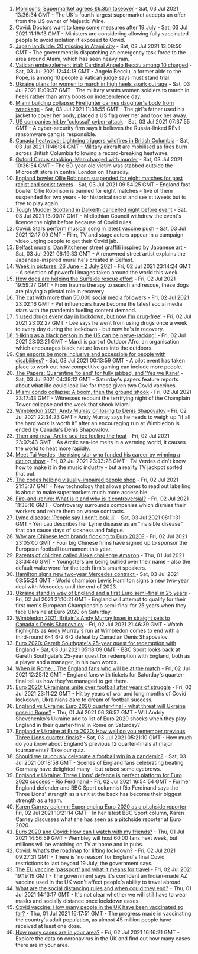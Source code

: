 1. [Morrisons: Supermarket agrees £6.3bn takeover](https://www.bbc.co.uk/news/business-57705253) - Sat, 03 Jul 2021 13:36:34 GMT - The UK's fourth largest supermarket accepts an offer from the US owner of Majestic Wine.
2. [Covid: Doctors want to keep some measures after 19 July](https://www.bbc.co.uk/news/uk-57703959) - Sat, 03 Jul 2021 11:19:13 GMT - Ministers are considering allowing fully vaccinated people to avoid isolation if exposed to Covid.
3. [Japan landslide: 20 missing in Atami city](https://www.bbc.co.uk/news/world-asia-57704967) - Sat, 03 Jul 2021 13:08:50 GMT - The government is dispatching an emergency task force to the area around Atami, which has seen heavy rain.
4. [Vatican embezzlement trial: Cardinal Angelo Becciu among 10 charged](https://www.bbc.co.uk/news/world-europe-57706618) - Sat, 03 Jul 2021 12:44:13 GMT - Angelo Becciu, a former aide to the Pope, is among 10 people a Vatican judge says must stand trial.
5. [Ukraine plans for women to march in high heels spark outrage](https://www.bbc.co.uk/news/world-europe-57706617) - Sat, 03 Jul 2021 11:09:37 GMT - The military wants women soldiers to march in heels rather than army boots on independence day.
6. [Miami building collapse: Firefighter carries daughter's body from wreckage](https://www.bbc.co.uk/news/world-us-canada-57699656) - Sat, 03 Jul 2021 11:38:55 GMT - The girl's father used his jacket to cover her body, placed a US flag over her and took her away.
7. [US companies hit by 'colossal' cyber-attack](https://www.bbc.co.uk/news/world-us-canada-57703836) - Sat, 03 Jul 2021 07:37:55 GMT - A cyber-security firm says it believes the Russia-linked REvil ransomware gang is responsible.
8. [Canada heatwave: Lightning triggers wildfires in British Columbia](https://www.bbc.co.uk/news/world-us-canada-57703853) - Sat, 03 Jul 2021 11:46:34 GMT - Military aircraft are mobilised as fires burn across British Columbia following a record-breaking heatwave.
9. [Oxford Circus stabbing: Man charged with murder](https://www.bbc.co.uk/news/uk-england-london-57705785) - Sat, 03 Jul 2021 10:36:54 GMT - The 60-year-old victim was stabbed outside the Microsoft store in central London on Thursday.
10. [England bowler Ollie Robinson suspended for eight matches for past racist and sexist tweets](https://www.bbc.co.uk/sport/cricket/57697159) - Sat, 03 Jul 2021 09:54:25 GMT - England fast bowler Ollie Robinson is banned for eight matches - five of them suspended for two years - for historical racist and sexist tweets but is free to play again.
11. [Tough Mudder Scotland in Dalkeith cancelled night before event](https://www.bbc.co.uk/news/uk-scotland-edinburgh-east-fife-57703084) - Sat, 03 Jul 2021 13:00:17 GMT - Midlothian Council withdrew the event's licence the night before because of Covid rules.
12. [Covid: Stars perform musical song in latest vaccine push](https://www.bbc.co.uk/news/uk-57702498) - Sat, 03 Jul 2021 12:17:09 GMT - Film, TV and stage actors appear in a campaign video urging people to get their Covid jab.
13. [Belfast murals: Dan Kitchener street graffiti inspired by Japanese art](https://www.bbc.co.uk/news/57663446) - Sat, 03 Jul 2021 06:19:33 GMT - A renowned street artist explains the Japanese-inspired mural he's created in Belfast.
14. [Week in pictures: 26 June - 2 July 2021](https://www.bbc.co.uk/news/in-pictures-57680063) - Fri, 02 Jul 2021 23:14:24 GMT - A selection of powerful images taken around the world this week.
15. [How dogs are helping the Surfside rescue effort](https://www.bbc.co.uk/news/world-us-canada-57703118) - Fri, 02 Jul 2021 19:59:27 GMT - From trauma therapy to search and rescue, these dogs are playing a pivotal role in recovery
16. [The cat with more than 50,000 social media followers](https://www.bbc.co.uk/news/world-asia-57678337) - Fri, 02 Jul 2021 23:02:16 GMT - Pet influencers have become the latest social media stars with the pandemic fuelling content demand.
17. ['I used drugs every day in lockdown, but now I'm drug-free'](https://www.bbc.co.uk/news/uk-57688961) - Fri, 02 Jul 2021 23:02:27 GMT - Lee says he went from using drugs once a week to every day during the lockdown - but now he's in recovery.
18. ['Hiking as a black person in the US can be nerve-racking'](https://www.bbc.co.uk/news/world-us-canada-57686681) - Fri, 02 Jul 2021 23:02:21 GMT - Mardi is part of Outdoor Afro, an organisation which encourages black nature lovers into the outdoors.
19. [Can esports be more inclusive and accessible for people with disabilities?](https://www.bbc.co.uk/news/newsbeat-57696675) - Sat, 03 Jul 2021 00:13:59 GMT - A pilot event has taken place to work out how competitive gaming can include more people.
20. [The Papers: Quarantine 'to end' for fully jabbed, and 'Yes we Kane'](https://www.bbc.co.uk/news/blogs-the-papers-57703809) - Sat, 03 Jul 2021 04:39:12 GMT - Saturday's papers feature reports about what life could look like for those given two Covid vaccines.
21. [Miami condo collapse: A boom, then the ground shook](https://www.bbc.co.uk/news/world-us-canada-57690165) - Fri, 02 Jul 2021 23:17:43 GMT - Witnesses recount the terrifying night of the Champlain Tower collapse and the week that shook Miami.
22. [Wimbledon 2021: Andy Murray on losing to Denis Shapovalov](https://www.bbc.co.uk/sport/tennis/57703444) - Fri, 02 Jul 2021 22:34:23 GMT - Andy Murray says he needs to weigh up "if all the hard work is worth it" after an encouraging run at Wimbledon is ended by Canada's Denis Shapovalov.
23. [Then and now: Arctic sea-ice feeling the heat](https://www.bbc.co.uk/news/science-environment-57650226) - Fri, 02 Jul 2021 23:02:43 GMT - As Arctic sea-ice melts in a warming world, it causes the world to heat more rapidly.
24. [Meet Tai Verdes, the rising star who funded his career by winning a dating show](https://www.bbc.co.uk/news/entertainment-arts-57685161) - Fri, 02 Jul 2021 23:03:28 GMT - Tai Verdes didn't know how to make it in the music industry - but a reality TV jackpot sorted that out.
25. [The codes helping visually-impaired people shop](https://www.bbc.co.uk/news/business-57679943) - Fri, 02 Jul 2021 21:13:37 GMT - New technology that allows phones to read out labelling is about to make supermarkets much more accessible.
26. [Fire-and-rehire: What is it and why is it controversial?](https://www.bbc.co.uk/news/business-57670287) - Fri, 02 Jul 2021 11:38:16 GMT - Controversy surrounds companies which dismiss their workers and rehire them on worse contracts.
27. [Lyme disease: 'People say I don't look ill'](https://www.bbc.co.uk/news/uk-scotland-glasgow-west-57693815) - Sat, 03 Jul 2021 08:11:31 GMT - Yen Lau describes her Lyme disease as an "invisible disease" that can cause days of sickness and fatigue.
28. [Why are Chinese tech brands flocking to Euro 2020?](https://www.bbc.co.uk/news/technology-57697509) - Fri, 02 Jul 2021 23:05:00 GMT - Four big Chinese firms have signed up to sponsor the European football tournament this year.
29. [Parents of children called Alexa challenge Amazon](https://www.bbc.co.uk/news/technology-57680173) - Thu, 01 Jul 2021 23:34:46 GMT - Youngsters are being bullied over their name - also the default wake word for the tech firm's smart speakers.
30. [Hamilton signs new two-year Mercedes contract ](https://www.bbc.co.uk/sport/formula1/57680700) - Sat, 03 Jul 2021 08:55:24 GMT - World champion Lewis Hamilton signs a new two-year deal with Mercedes until the end of 2023.
31. [Ukraine stand in way of England and a first Euro semi-final in 25 years](https://www.bbc.co.uk/sport/football/51198691) - Fri, 02 Jul 2021 21:10:21 GMT - England will attempt to qualify for their first men's European Championship semi-final for 25 years when they face Ukraine at Euro 2020 on Saturday.
32. [Wimbledon 2021: Britain's Andy Murray loses in straight sets to Canada's Denis Shapovalov](https://www.bbc.co.uk/sport/av/tennis/57703649) - Fri, 02 Jul 2021 21:46:39 GMT - Watch highlights as Andy Murray's run at Wimbledon comes to end with a third-round 6-4 6-2 6-2 defeat by Canadian Denis Shapovalov.
33. [Euro 2020: Gareth Southgate's 25-year quest for redemption with England](https://www.bbc.co.uk/sport/av/football/57695367) - Sat, 03 Jul 2021 05:18:09 GMT - BBC Sport looks back at Gareth Southgate's 25-year quest for redemption with England, both as a player and a manager, in his own words.
34. [When in Rome... The England fans who will be at the match](https://www.bbc.co.uk/news/uk-57652630) - Fri, 02 Jul 2021 12:25:12 GMT - England fans with tickets for Saturday's quarter-final tell us how they've managed to get there.
35. [Euro 2020: Ukrainians unite over football after years of struggle](https://www.bbc.co.uk/news/world-europe-57677177) - Fri, 02 Jul 2021 23:11:22 GMT - Hit by years of war and long months of Covid lockdown, Ukrainians dare to dream of football success.
36. [England vs Ukraine: Euro 2020 quarter-final - what threat will Ukraine pose in Rome?](https://www.bbc.co.uk/sport/football/57659833) - Thu, 01 Jul 2021 06:36:57 GMT - Will Andriy Shevchenko's Ukraine add to list of Euro 2020 shocks when they play England in their quarter-final in Rome on Saturday?
37. [England v Ukraine at Euro 2020: How well do you remember previous Three Lions quarter-finals?](https://www.bbc.co.uk/sport/football/57667397) - Sat, 03 Jul 2021 05:21:10 GMT - How much do you know about England's previous 12 quarter-finals at major tournaments? Take our quiz.
38. [Should we raucously celebrate a football win in a pandemic?](https://www.bbc.co.uk/news/uk-57664286) - Sat, 03 Jul 2021 00:18:58 GMT - Scenes of England fans celebrating beating Germany have delighted many - but raised some eyebrows.
39. [England v Ukraine: Three Lions' defence is perfect platform for Euro 2020 success - Rio Ferdinand](https://www.bbc.co.uk/sport/football/57684225) - Fri, 02 Jul 2021 16:54:54 GMT - Former England defender and BBC Sport columnist Rio Ferdinand says the Three Lions' strength as a unit at the back has become their biggest strength as a team.
40. [Karen Carney column: Experiencing Euro 2020 as a pitchside reporter](https://www.bbc.co.uk/sport/football/57660625) - Fri, 02 Jul 2021 10:21:14 GMT - In her latest BBC Sport column, Karen Carney discusses what she has seen as a pitchside reporter at Euro 2020.
41. [Euro 2020 and Covid: How can I watch with my friends?](https://www.bbc.co.uk/news/uk-57386719) - Thu, 01 Jul 2021 14:56:59 GMT - Wembley will host 60,00 fans next week, but millions will be watching on TV at home and in pubs.
42. [Covid: What's the roadmap for lifting lockdown?](https://www.bbc.co.uk/news/explainers-52530518) - Fri, 02 Jul 2021 09:27:31 GMT - There is 'no reason' for England's final Covid restrictions to last beyond 19 July, the government says.
43. [The EU vaccine 'passport' and what it means for travel](https://www.bbc.co.uk/news/explainers-57665765) - Fri, 02 Jul 2021 19:19:19 GMT - The government says it's confident an Indian-made AZ vaccine used in the UK won't affect people's ability to travel abroad.
44. [What are the social distancing rules and when could they end?](https://www.bbc.co.uk/news/uk-51506729) - Thu, 01 Jul 2021 14:13:17 GMT - It's not clear whether we will still have to wear masks and socially distance once lockdown eases.
45. [Covid vaccine: How many people in the UK have been vaccinated so far?](https://www.bbc.co.uk/news/health-55274833) - Thu, 01 Jul 2021 16:17:51 GMT - The progress made in vaccinating the country's adult population, as almost 45 million people have received at least one dose.
46. [How many cases are in your area?](https://www.bbc.co.uk/news/uk-51768274) - Fri, 02 Jul 2021 16:16:21 GMT - Explore the data on coronavirus in the UK and find out how many cases there are in your area.
